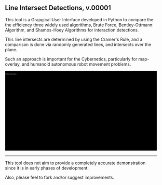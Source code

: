 ## Line Intersect Detections, v.00001

This tool is a Grapgical User Interface developed in Python to compare the 
the efficiency three widely used algorithms, Brute Force, Bentley-Ottmann Algorithm, and Shamos-Hoey Algorithms for interaction detections.

This line intersects are determined by using the Cramer's Rule, and a comparison is done via randomly generated lines, and intersects over the plane.

Such an approach is important for the Cybernetics, particularly for map-overlay, and humanoid autonomous robot movement problems.

<img src= "/resources/example.gif">

-----

This tool does not aim to provide a completely accurate demonstration since it is in early phases of development. 

Also, please feel to fork and/or suggest improvements. 
